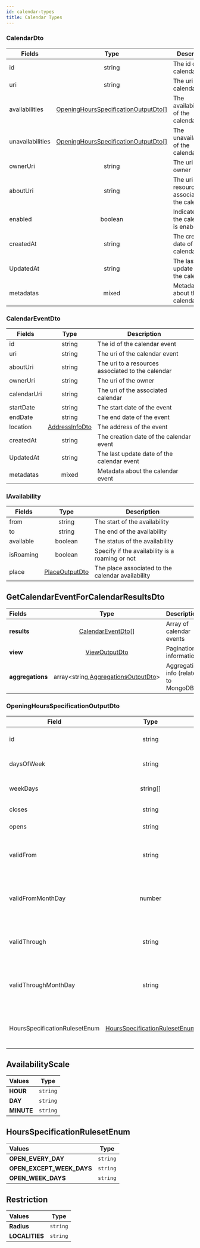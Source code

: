 ```yaml
---
id: calendar-types
title: Calendar Types
---
```


### CalendarDto

| Fields           |                                           Type                                            | Description                                       |
| ---------------- | :---------------------------------------------------------------------------------------: | ------------------------------------------------- |
| id               |                                          string                                           | The id of the calendar                            |
| uri              |                                          string                                           | The uri of the calendar                           |
| availabilities   | [OpeningHoursSpecificationOutputDto[]](calendar-types#OpeningHoursSpecificationOutputDto) | The availabilities of the calendar                |
| unavailabilities | [OpeningHoursSpecificationOutputDto[]](calendar-types#OpeningHoursSpecificationOutputDto) | The unavailabilities of the calendar              |
| ownerUri         |                                          string                                           | The uri of the owner                              |
| aboutUri         |                                          string                                           | The uri to a resources associated to the calendar |
| enabled          |                                          boolean                                          | Indicates if the calendar is enabled              |
| createdAt        |                                          string                                           | The creation date of the calendar                 |
| UpdatedAt        |                                          string                                           | The last update date of the calendar              |
| metadatas        |                                           mixed                                           | Metadata about the calendar                       |

### CalendarEventDto

| Fields      |                     Type                     | Description                                       |
| ----------- | :------------------------------------------: | ------------------------------------------------- |
| id          |                    string                    | The id of the calendar event                      |
| uri         |                    string                    | The uri of the calendar event                     |
| aboutUri    |                    string                    | The uri to a resources associated to the calendar |
| ownerUri    |                    string                    | The uri of the owner                              |
| calendarUri |                    string                    | The uri of the associated calendar                |
| startDate   |                    string                    | The start date of the event                       |
| endDate     |                    string                    | The end date of the event                         |
| location    | [AddressInfoDto](place-types#AddressInfoDto) | The address of the event                          |
| createdAt   |                    string                    | The creation date of the calendar event           |
| UpdatedAt   |                    string                    | The last update date of the calendar event        |
| metadatas   |                    mixed                     | Metadata about the calendar event                 |

### IAvailability

| Fields    |                     Type                     | Description                                       |
| --------- | :------------------------------------------: | ------------------------------------------------- |
| from      |                    string                    | The start of the availability                     |
| to        |                    string                    | The end of the availability                       |
| available |                   boolean                    | The status of the availability                    |
| isRoaming |                   boolean                    | Specify if the availability is a roaming or not   |
| place     | [PlaceOutputDto](place-types#placeoutputdto) | The place associated to the calendar availability |

## GetCalendarEventForCalendarResultsDto

| Fields           |                                  Type                                   | Description                           |
| :--------------- | :---------------------------------------------------------------------: | :------------------------------------ |
| **results**      |                 [CalendarEventDto](#CalendarEventDto)[]                 | Array of calendar events              |
| **view**         |                [ViewOutputDto](pagination#viewoutputdto)                | Pagination information                |
| **aggregations** | array<string,[AggregationsOutputDto](pagination#aggregationsoutputdto)> | Aggregation info (related to MongoDB) |

### OpeningHoursSpecificationOutputDto

| Field                         |                                     Type                                     | Description                                                 |
| ----------------------------- | :--------------------------------------------------------------------------: | ----------------------------------------------------------- |
| id                            |                                    string                                    | Array of Calendar Event                                     |
| daysOfWeek                    |                                    string                                    | The concerned day                                           |
| weekDays                      |                                   string[]                                   | List of concerned days                                      |
| closes                        |                                    string                                    | The closing time                                            |
| opens                         |                                    string                                    | The opening time                                            |
| validFrom                     |                                    string                                    | The start date of this opening hours specification          |
| validFromMonthDay             |                                    number                                    | The month day number which this opening specification start |
| validThrough                  |                                    string                                    | The end date of this opening hours specification            |
| validThroughMonthDay          |                                    string                                    | The month day number which this opening specification stop  |
| HoursSpecificationRulesetEnum | [HoursSpecificationRulesetEnum](calendar-enum#HoursSpecificationRulesetEnum) | The rules to apply to the opening hours specification       |

## AvailabilityScale

| Values     |   Type   |
| :--------- | :------: |
| **HOUR**   | `string` |
| **DAY**    | `string` |
| **MINUTE** | `string` |

## HoursSpecificationRulesetEnum

| Values                    |   Type   |
| :------------------------ | :------: |
| **OPEN_EVERY_DAY**        | `string` |
| **OPEN_EXCEPT_WEEK_DAYS** | `string` |
| **OPEN_WEEK_DAYS**        | `string` |

## Restriction

| Values         |   Type   |
| :------------- | :------: |
| **Radius**     | `string` |
| **LOCALITIES** | `string` |
